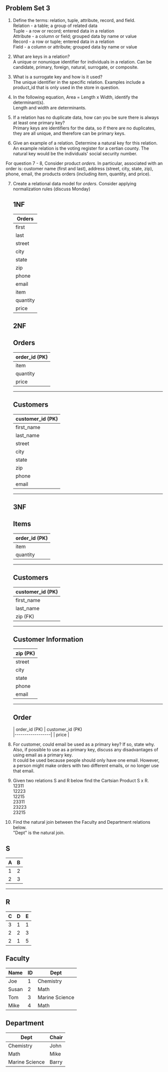 ## Problem Set 3 

1. Define the terms: relation, tuple, attribute, record, and field.   
   Relation - a table; a group of related data   
   Tuple - a row or record; entered data in a relation    
   Attribute - a column or field; grouped data by name or value    
   Record - a row or tuple; entered data in a relation     
   Field - a column or attribute; grouped data by name or value    
2. What are keys in a relation?   
   A unique or nonunique identifier for individuals in a relation. Can be candidate, primary, foreign, natural, surrogate, or composite.

3. What is a surrogate key and how is it used?   
   The unique identifier in the specific relation. Examples include a product_id that is only used in the store in question.

4. In the following equation, Area = Length x Width, identify the determinant(s).   
   Length and width are determinants.

5. If a relation has no duplicate data, how can you be sure there is always at least one primary key?   
   Primary keys are identifiers for the data, so if there are no duplicates, they are all unique, and therefore can be primary keys.

6. Give an example of a relation.  Determine a natural key for this relation.   
   An example relation is the voting register for a certian county. The natural key would be the individuals' social security number.

  For question 7 - 8, Consider product *orders*.  In particular, associated with an order is: customer name (first and last), address (street, city, state, zip), phone, email, the products orders (including item, quantity, and price).  

7. Create a relational data model for *orders*.  Consider applying normalization rules (discuss Monday)   
   
   1NF
   --------------------------------
   
   | Orders   |
   |----------|
   | first    |
   | last     |
   | street   |
   | city     |
   | state    |
   | zip      |
   | phone    |
   | email    |
   | item     |
   | quantity |
   | price    |
   
   2NF
   ---------------------------------
   
   Orders
   -----------------
   | order_id (PK) |   
   |---------------|   
   | item          |
   | quantity      |
   | price         |
   -----------------
   
   Customers
   --------------------
   | customer_id (PK) |   
   |------------------|   
   | first_name       |
   | last_name        |
   | street           |
   | city             |
   | state            |
   | zip              |
   | phone            |
   | email            |
   --------------------
   
   3NF
   -------------------------------
   
   Items
   -----------------
   | order_id (PK) |   
   |---------------|   
   | item          |
   | quantity      |
   -----------------
   
   Customers
   --------------------
   | customer_id (PK) |   
   |------------------|   
   | first_name       |
   | last_name        |
   | zip (FK)         |
   --------------------
   
   Customer Information
   ------------
   | zip (PK) |
   |----------|
   | street   |
   | city     |
   | state    |
   | phone    |
   | email    |
   ------------
   
   Order
   --------------------
   | order_id (PK)    |
     customer_id (PK)  
   |------------------|
   | price            |
   
   

8. For customer, could email be used as a primary key?  If so, state why.  Also, if possible to use as a primary key, discuss any disadvantages of using email as a primary key.   
   It could be used because people should only have one email. However, a person might make orders with two different emails, or no longer use that email.

9. Given two relations S and R below find the Cartsian Product S x R.   
   12311   
   12223   
   12215   
   23311   
   23223   
   23215   

10. Find the natural join between the Faculty and Department relations below.   
   "Dept" is the natural join.
   

S
--------------
| A | B |
|---|---|
| 1 | 2 |
| 2 | 3 |
---------

R
------------
| C | D | E |
|---|---|---|
| 3 | 1 | 1 |
| 2 | 2 | 3 |
| 2 | 1 | 5 |




Faculty
--------------
| Name | ID | Dept |
|-------|----|----------------|
| Joe | 1 | Chemistry |
| Susan | 2 | Math |
| Tom | 3 | Marine Science |
| Mike | 4 | Math |


Department
------------
| Dept | Chair  |
|---|---|
| Chemistry | John |
| Math | Mike |
| Marine Science | Barry |

